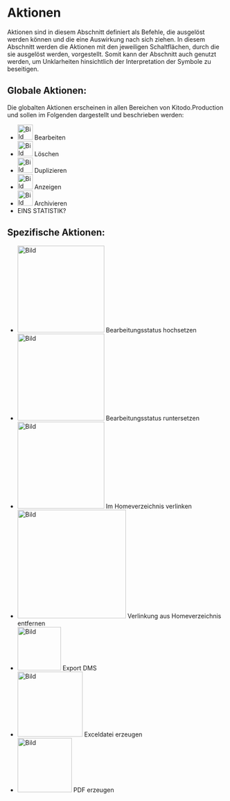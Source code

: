 # Aktionen

Aktionen sind in diesem Abschnitt definiert als Befehle, die ausgelöst werden können und die eine Auswirkung nach sich ziehen. In diesem Abschnitt werden die Aktionen mit den jeweiligen Schaltflächen, durch die sie ausgelöst werden, vorgestellt. Somit kann der Abschnitt auch genutzt werden, um Unklarheiten hinsichtlich der Interpretation der Symbole zu beseitigen.

## Globale Aktionen:

Die globalten Aktionen erscheinen in allen Bereichen von Kitodo.Production und sollen im Folgenden dargestellt und beschrieben werden:

* <img src= "/user/pictures/IconBearbeiten.png" alt="Bild" height= "35" width= "35"> Bearbeiten
* <img src= "/user/pictures/IconLoeschen.png" alt="Bild" height= "35" width= "35"> Löschen
* <img src= "/user/pictures/IconDuplizieren.png" alt="Bild" height= "35" width= "35"> Duplizieren
* <img src= "/user/pictures/IconAnzeigen.png" alt="Bild" height= "35" width= "35"> Anzeigen
* <img src= "/user/pictures/IconArchivieren.png" alt="Bild" height= "35" width= "35"> Archivieren
* EINS STATISTIK? 

## Spezifische Aktionen:

* <img src= "/user/pictures/BearbeitungsstatusHochsetzen.png" alt="Bild" width= "200"> Bearbeitungsstatus hochsetzen
* <img src= "/user/pictures/BearbeitungsstatusRuntersetzen.png" alt="Bild" width= "200">  Bearbeitungsstatus runtersetzen
* <img src= "/user/pictures/HomeverzeichnisVerlinken.png" alt="Bild" width= "200">  Im Homeverzeichnis verlinken
* <img src= "/user/pictures/VerlinkungHomeEntfernen.png" alt="Bild" width= "250">  Verlinkung aus Homeverzeichnis entfernen
* <img src= "/user/pictures/ExportDMS.png" alt="Bild" width= "100">  Export DMS
* <img src= "/user/pictures/ExceldateiErzeugen.png" alt="Bild" width= "150">  Exceldatei erzeugen
* <img src= "/user/pictures/PDFErzeugen.png" alt="Bild" width= "125">  PDF erzeugen



